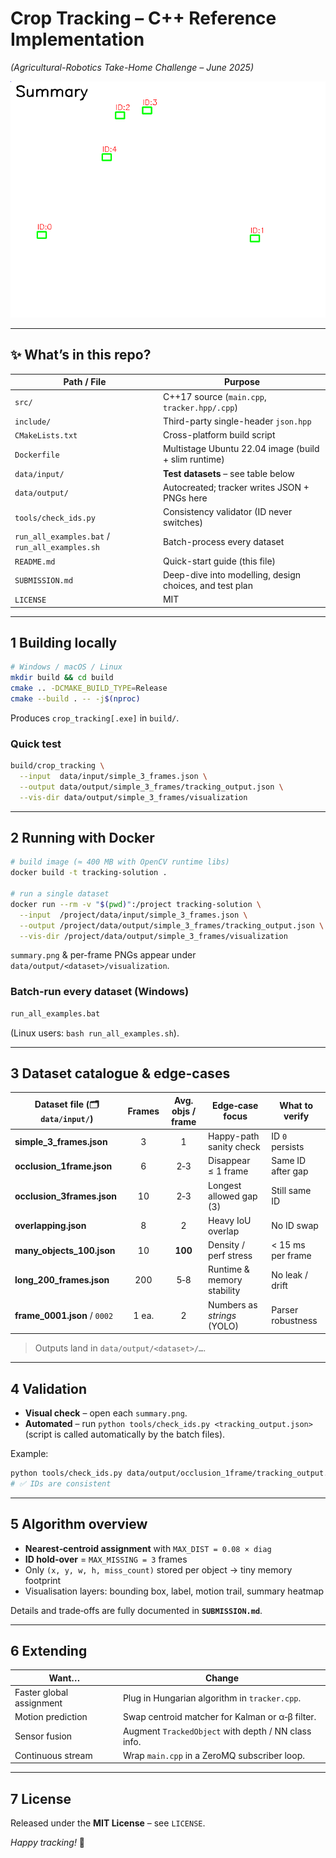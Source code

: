 # Crop Tracking – C++ Reference Implementation  
*(Agricultural-Robotics Take-Home Challenge – June 2025)*

![demo summary](data/output/long_200_frames/visualization/summary.png)

---

## ✨ What’s in this repo?

| Path / File | Purpose |
|-------------|---------|
| `src/` | C++17 source (`main.cpp`, `tracker.hpp/.cpp`) |
| `include/` | Third-party single-header `json.hpp` |
| `CMakeLists.txt` | Cross-platform build script |
| `Dockerfile` | Multistage Ubuntu 22.04 image (build + slim runtime) |
| `data/input/` | **Test datasets** – see table below |
| `data/output/` | Autocreated; tracker writes JSON + PNGs here |
| `tools/check_ids.py` | Consistency validator (ID never switches) |
| `run_all_examples.bat` / `run_all_examples.sh` | Batch-process every dataset |
| `README.md` | Quick-start guide (this file) |
| `SUBMISSION.md` | Deep-dive into modelling, design choices, and test plan |
| `LICENSE` | MIT |

---

## 1  Building locally

```bash
# Windows / macOS / Linux
mkdir build && cd build
cmake .. -DCMAKE_BUILD_TYPE=Release
cmake --build . -- -j$(nproc)
```

Produces `crop_tracking[.exe]` in `build/`.

### Quick test

```bash
build/crop_tracking \
  --input  data/input/simple_3_frames.json \
  --output data/output/simple_3_frames/tracking_output.json \
  --vis-dir data/output/simple_3_frames/visualization
```

---

## 2  Running with Docker

```bash
# build image (≈ 400 MB with OpenCV runtime libs)
docker build -t tracking-solution .

# run a single dataset
docker run --rm -v "$(pwd)":/project tracking-solution \
  --input  /project/data/input/simple_3_frames.json \
  --output /project/data/output/simple_3_frames/tracking_output.json \
  --vis-dir /project/data/output/simple_3_frames/visualization
```

`summary.png` & per-frame PNGs appear under `data/output/<dataset>/visualization`.

### Batch-run every dataset (Windows)

```cmd
run_all_examples.bat
```

(Linux users: `bash run_all_examples.sh`).

---

## 3  Dataset catalogue & edge-cases

| Dataset file (🗂 `data/input/`) | Frames | Avg. objs / frame | Edge‑case focus | What to verify |
|--------------------------------|:-----:|:-----------------:|-----------------|----------------|
| **simple_3_frames.json** | 3 | 1 | Happy-path sanity check | ID `0` persists |
| **occlusion_1frame.json** | 6 | 2‑3 | Disappear ≤ 1 frame | Same ID after gap |
| **occlusion_3frames.json** | 10 | 2‑3 | Longest allowed gap (3) | Still same ID |
| **overlapping.json** | 8 | 2 | Heavy IoU overlap | No ID swap |
| **many_objects_100.json** | 10 | **100** | Density / perf stress | < 15 ms per frame |
| **long_200_frames.json** | 200 | 5‑8 | Runtime & memory stability | No leak / drift |
| **frame_0001.json** / `0002` | 1 ea. | 2 | Numbers as *strings* (YOLO) | Parser robustness |

> Outputs land in `data/output/<dataset>/…`.

---

## 4  Validation

* **Visual check** – open each `summary.png`.  
* **Automated** – run `python tools/check_ids.py <tracking_output.json>`  
  (script is called automatically by the batch files).

Example:

```bash
python tools/check_ids.py data/output/occlusion_1frame/tracking_output.json
# ✅ IDs are consistent
```

---

## 5  Algorithm overview

* **Nearest‑centroid assignment** with `MAX_DIST = 0.08 × diag`  
* **ID hold‑over** = `MAX_MISSING = 3` frames  
* Only `(x, y, w, h, miss_count)` stored per object → tiny memory footprint  
* Visualisation layers: bounding box, label, motion trail, summary heatmap

Details and trade‑offs are fully documented in **`SUBMISSION.md`**.

---

## 6  Extending

| Want… | Change |
|-------|--------|
| Faster global assignment | Plug in Hungarian algorithm in `tracker.cpp`. |
| Motion prediction | Swap centroid matcher for Kalman or α‑β filter. |
| Sensor fusion | Augment `TrackedObject` with depth / NN class info. |
| Continuous stream | Wrap `main.cpp` in a ZeroMQ subscriber loop. |

---

## 7  License

Released under the **MIT License** – see `LICENSE`.

*Happy tracking!* 🌱

